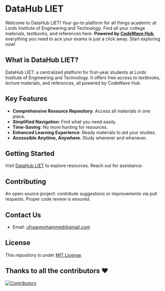 # DataHub LIET

Welcome to DataHub LIET! Your go-to platform for all things academic at Lords Institute of Engineering and Technology. Find all your college materials, textbooks, and references here. **Powered by [CodeWave Hub](https://github.com/LIEThyd)**, everything you need to ace your exams is just a click away. Start exploring now!

## What is DataHub LIET?

DataHub LIET: a centralized platform for first-year students at Lords Institute of Engineering and Technology. It offers free access to textbooks, lecture materials, and references, all powered by CodeWave Hub.

## Key Features

- **Comprehensive Resource Repository**: Access all materials in one place.
- **Simplified Navigation**: Find what you need easily.
- **Time-Saving**: No more hunting for resources.
- **Enhanced Learning Experience**: Ready materials to aid your studies.
- **Accessible Anytime, Anywhere**: Study wherever and whenever.

## Getting Started

Visit [DataHub LIET](https://ufraan.github.io/datahub/index-home.html) to explore resources. Reach out for assistance.

## Contributing

An open-source project: contribute suggestions or improvements via pull requests. Proper code review is ensured.

## Contact Us

- Email: [ufraanmohammed@gmail.com](mailto:ufraanmohammed@gmail.com)

## License

This repository is under [MIT License](https://github.com/abdulvasay-234/datahub/blob/main/LICENSE).

## Thanks to all the contributors ❤️

[![Contributors](https://contrib.rocks/image?repo=abdulvasay-234/datahub)](https://github.com/abdulvasay-234/datahub/graphs/contributors)
